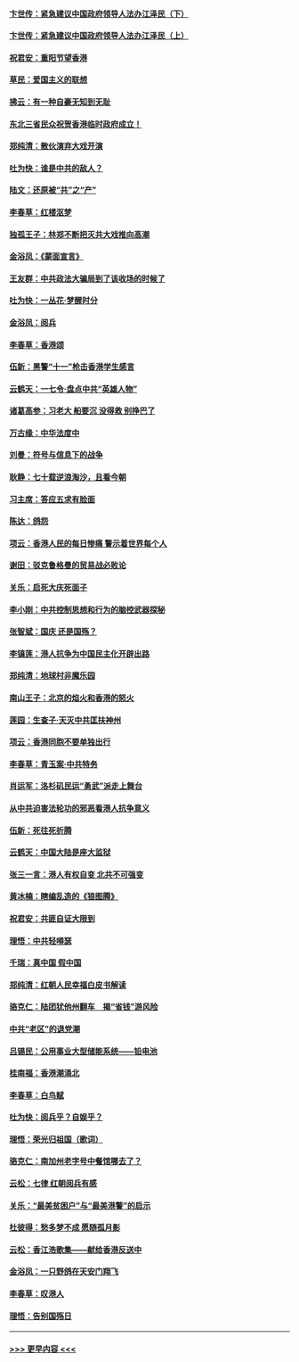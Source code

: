 #### [卞世传：紧急建议中国政府领导人法办江泽民（下）](../pages/nsc993/n11573390.md?t=10080333) 
#### [卞世传：紧急建议中国政府领导人法办江泽民（上）](../pages/nsc993/n11573208.md?t=10080333) 
#### [祝君安：重阳节望香港](../pages/nsc993/n11573190.md?t=10080333) 
#### [草民：爱国主义的联想](../pages/nsc993/n11572333.md?t=10080333) 
#### [拂云：有一种自豪无知到无耻](../pages/nsc993/n11572006.md?t=10080333) 
#### [东北三省民众祝贺香港临时政府成立！](../pages/nsc993/n11571215.md?t=10080333) 
#### [郑纯清：散伙演弃大戏开演](../pages/nsc993/n11570826.md?t=10080333) 
#### [吐为快：谁是中共的敌人？](../pages/nsc993/n11570817.md?t=10080333) 
#### [陆文：还原被“共”之“产”](../pages/nsc993/n11570798.md?t=10080333) 
#### [李春草：红楼沤梦](../pages/nsc993/n11569673.md?t=10080333) 
#### [独孤王子：林郑不断把灭共大戏推向高潮](../pages/nsc993/n11569381.md?t=10080333) 
#### [金浴凤：《蒙面宣言》](../pages/nsc993/n11569368.md?t=10080333) 
#### [王友群：中共政法大骗局到了该收场的时候了](../pages/nsc993/n11568940.md?t=10080333) 
#### [吐为快：一丛花‧梦醒时分](../pages/nsc993/n11567491.md?t=10080333) 
#### [金浴凤：阅兵](../pages/nsc993/n11567454.md?t=10080333) 
#### [李春草：香港颂](../pages/nsc993/n11567444.md?t=10080333) 
#### [伍新：黑警“十一”枪击香港学生感言](../pages/nsc993/n11567426.md?t=10080333) 
#### [云鹤天：一七令‧盘点中共“英雄人物”](../pages/nsc993/n11567091.md?t=10080333) 
#### [诸葛高参：习老大 船要沉 没得救 别挣巴了](../pages/nsc993/n11566976.md?t=10080333) 
#### [万古缘：中华法度中](../pages/nsc993/n11566726.md?t=10080333) 
#### [刘曼：符号与信息下的战争](../pages/nsc993/n11564655.md?t=10080333) 
#### [耿静：七十载逆浪淘沙，且看今朝](../pages/nsc993/n11564520.md?t=10080333) 
#### [习主席：答应五求有脸面](../pages/nsc993/n11563953.md?t=10080333) 
#### [陈达：鸽怨](../pages/nsc993/n11561879.md?t=10080333) 
#### [项云：香港人民的每日惨痛  警示着世界每个人](../pages/nsc993/n11559273.md?t=10080333) 
#### [谢田：驳克鲁格曼的贸易战必败论](../pages/nsc993/n11555840.md?t=10080333) 
#### [关乐：启死大庆死面子](../pages/nsc993/n11556823.md?t=10080333) 
#### [李小刚：中共控制思想和行为的脑控武器探秘](../pages/nsc993/n11556776.md?t=10080333) 
#### [张智斌：国庆  还是国殇？](../pages/nsc993/n11556617.md?t=10080333) 
#### [李镇莲：港人抗争为中国民主化开辟出路](../pages/nsc993/n11556570.md?t=10080333) 
#### [郑纯清：地球村非魔乐园](../pages/nsc993/n11555415.md?t=10080333) 
#### [南山王子：北京的焰火和香港的怒火](../pages/nsc993/n11555318.md?t=10080333) 
#### [莲园：生查子·天灭中共匡扶神州](../pages/nsc993/n11555302.md?t=10080333) 
#### [项云：香港同胞不要单独出行](../pages/nsc993/n11555276.md?t=10080333) 
#### [李春草：青玉案‧中共特务](../pages/nsc993/n11552356.md?t=10080333) 
#### [肖运军：洛杉矶民运“勇武”派走上舞台](../pages/nsc993/n11551595.md?t=10080333) 
#### [从中共迫害法轮功的邪恶看港人抗争意义](../pages/nsc993/n11540858.md?t=10080333) 
#### [伍新：死往死折腾](../pages/nsc993/n11550174.md?t=10080333) 
#### [云鹤天：中国大陆是座大监狱](../pages/nsc993/n11550155.md?t=10080333) 
#### [张三一言：港人有权自变 北共不可强变](../pages/nsc993/n11550132.md?t=10080333) 
#### [黄冰楠：瞎编乱造的《狼图腾》](../pages/nsc993/n11550082.md?t=10080333) 
#### [祝君安：共匪自证大限到](../pages/nsc993/n11550041.md?t=10080333) 
#### [理悟：中共轻嘚瑟](../pages/nsc993/n11547978.md?t=10080333) 
#### [千瑞：真中国 假中国](../pages/nsc993/n11547865.md?t=10080333) 
#### [郑纯清：红朝人民幸福白皮书解读](../pages/nsc993/n11547499.md?t=10080333) 
#### [骆克仁：陆团犹他州翻车　揭“省钱”游风险](../pages/nsc993/n11546977.md?t=10080333) 
#### [中共“老区”的退党潮](../pages/nsc993/n11545995.md?t=10080333) 
#### [吕锡民：公用事业大型储能系统——铅电池](../pages/nsc993/n11545701.md?t=10080333) 
#### [桂南福：香港潮涌北](../pages/nsc993/n11545682.md?t=10080333) 
#### [李春草：白鸟赋](../pages/nsc993/n11545663.md?t=10080333) 
#### [吐为快：阅兵乎？自娱乎？](../pages/nsc993/n11545625.md?t=10080333) 
#### [理悟：荣光归祖国（歌词）](../pages/nsc993/n11545616.md?t=10080333) 
#### [骆克仁：南加州老字号中餐馆哪去了？](../pages/nsc993/n11545120.md?t=10080333) 
#### [云松：七律 红朝阅兵有感](../pages/nsc993/n11542394.md?t=10080333) 
#### [关乐：“最美贫困户”与“最美港警”的启示](../pages/nsc993/n11542252.md?t=10080333) 
#### [杜彼得：愁多梦不成 愿随孤月影](../pages/nsc993/n11540296.md?t=10080333) 
#### [云松：香江浩歌集——献给香港反送中](../pages/nsc993/n11540149.md?t=10080333) 
#### [金浴凤：一只野鸽在天安门翔飞](../pages/nsc993/n11540280.md?t=10080333) 
#### [李春草：叹港人](../pages/nsc993/n11540119.md?t=10080333) 
#### [理悟：告别国殇日](../pages/nsc993/n11539610.md?t=10080333) 

----
#### [ >>> 更早内容 <<< ](../indexes/nsc993-earlier.md)
